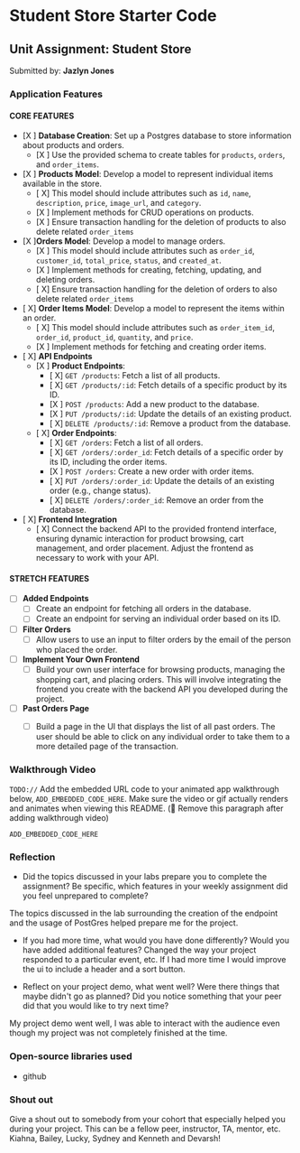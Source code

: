 # Student Store Starter Code
## Unit Assignment: Student Store

Submitted by: **Jazlyn Jones**
### Application Features

#### CORE FEATURES


- [X ] **Database Creation**: Set up a Postgres database to store information about products and orders.
  - [X ] Use the provided schema to create tables for `products`, `orders`, and `order_items`.
- [X ] **Products Model**: Develop a model to represent individual items available in the store. 
  - [ X] This model should include attributes such as `id`, `name`, `description`, `price`, `image_url`, and `category`.
  - [X ] Implement methods for CRUD operations on products.
  - [X ] Ensure transaction handling for the deletion of products to also delete related `order_items`
- [X ]**Orders Model**: Develop a model to manage orders. 
  - [X ] This model should include attributes such as `order_id`, `customer_id`, `total_price`, `status`, and `created_at`.
  - [X ] Implement methods for creating, fetching, updating, and deleting orders.
  - [ X] Ensure transaction handling for the deletion of orders to also delete related `order_items`
- [ X] **Order Items Model**: Develop a model to represent the items within an order. 
  - [ X] This model should include attributes such as `order_item_id`, `order_id`, `product_id`, `quantity`, and `price`.
  - [X ] Implement methods for fetching and creating order items.
- [ X] **API Endpoints**
  - [X ] **Product Endpoints**:
    - [ X] `GET /products`: Fetch a list of all products.
    - [ X] `GET /products/:id`: Fetch details of a specific product by its ID.
    - [X ] `POST /products`: Add a new product to the database.
    - [X ] `PUT /products/:id`: Update the details of an existing product.
    - [ X] `DELETE /products/:id`: Remove a product from the database.
  - [ X] **Order Endpoints**:
    - [ X] `GET /orders`: Fetch a list of all orders.
    - [ X] `GET /orders/:order_id`: Fetch details of a specific order by its ID, including the order items.
    - [X ] `POST /orders`: Create a new order with order items.
    - [ X] `PUT /orders/:order_id`: Update the details of an existing order (e.g., change status).
    - [ X] `DELETE /orders/:order_id`: Remove an order from the database.
- [ X] **Frontend Integration**
  - [ X] Connect the backend API to the provided frontend interface, ensuring dynamic interaction for product browsing, cart management, and order placement. Adjust the frontend as necessary to work with your API.


#### STRETCH FEATURES

- [ ] **Added Endpoints**
  - [ ] Create an endpoint for fetching all orders in the database.
  - [ ] Create an endpoint for serving an individual order based on its ID.
- [ ] **Filter Orders**
  - [ ] Allow users to use an input to filter orders by the email of the person who placed the order.
- [ ] **Implement Your Own Frontend**
  - [ ] Build your own user interface for browsing products, managing the shopping cart, and placing orders. This will involve integrating the frontend you create with the backend API you developed during the project.
- [ ] **Past Orders Page**
  - [ ] Build a page in the UI that displays the list of all past orders. The user should be able to click on any individual order to take them to a more detailed page of the transaction.


### Walkthrough Video

`TODO://` Add the embedded URL code to your animated app walkthrough below, `ADD_EMBEDDED_CODE_HERE`. Make sure the video or gif actually renders and animates when viewing this README. (🚫 Remove this paragraph after adding walkthrough video)

`ADD_EMBEDDED_CODE_HERE`

### Reflection

* Did the topics discussed in your labs prepare you to complete the assignment? Be specific, which features in your weekly assignment did you feel unprepared to complete?

The topics discussed in the lab surrounding the creation of the endpoint and the usage of PostGres helped prepare me for the project.

* If you had more time, what would you have done differently? Would you have added additional features? Changed the way your project responded to a particular event, etc.
 If I had more time I would improve the ui to include a header and a sort button.

* Reflect on your project demo, what went well? Were there things that maybe didn't go as planned? Did you notice something that your peer did that you would like to try next time?

My project demo went well, I was able to interact with the audience even though my project was not completely finished at the time. 

### Open-source libraries used

- github 

### Shout out

Give a shout out to somebody from your cohort that especially helped you during your project. This can be a fellow peer, instructor, TA, mentor, etc.
Kiahna, Bailey, Lucky, Sydney and Kenneth and Devarsh!



